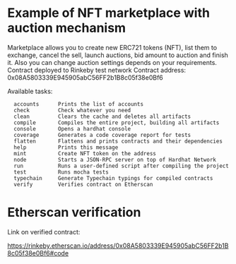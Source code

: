 # Example of NFT marketplace with auction mechanism

Marketplace allows you to create new ERC721 tokens (NFT), list them to exchange, cancel the sell, launch auctions, bid amount to auction and finish it.
Also you can change auction settings depends on your requirements.
Contract deployed to Rinkeby test network
Contract address: 0x08A5803339E945905abC56FF2b1B8c05f38e0Bf6

Available tasks: 
```shell
  accounts      Prints the list of accounts
  check         Check whatever you need
  clean         Clears the cache and deletes all artifacts
  compile       Compiles the entire project, building all artifacts
  console       Opens a hardhat console
  coverage      Generates a code coverage report for tests
  flatten       Flattens and prints contracts and their dependencies
  help          Prints this message
  mint          Create NFT token on the address
  node          Starts a JSON-RPC server on top of Hardhat Network
  run           Runs a user-defined script after compiling the project
  test          Runs mocha tests
  typechain     Generate Typechain typings for compiled contracts
  verify        Verifies contract on Etherscan

```
# Etherscan verification
Link on verified contract:

https://rinkeby.etherscan.io/address/0x08A5803339E945905abC56FF2b1B8c05f38e0Bf6#code
